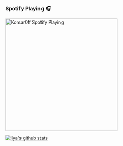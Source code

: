<!--START_SECTION:waka-->
<!--END_SECTION:waka-->

### Spotify Playing 🎧

[<img src="https://spotify-playing-puce.vercel.app/api/spotify" alt="Komar0ff Spotify Playing" width="350" />](https://open.spotify.com/user/s6zkxrrclsh72vtvdrqm8ttji)

[![Ilya's github stats](https://github-readme-stats.vercel.app/api?username=komar0ff&count_private=true&theme=graywhite&show_icons=true)](https://github.com/Komar0ff)

